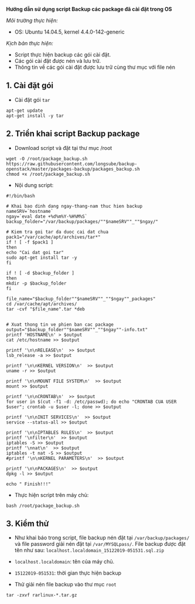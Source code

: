 **Hướng dẫn sử dụng script Backup các package đã cài đặt trong OS**

*Môi trường thực hiện:*
 - OS: Ubuntu 14.04.5, kernel 4.4.0-142-generic

 *Kịch bản thực hiện:* 
 - Script thực hiện backup các gói cài đặt.
 - Các gói cài đặt được nén và lưu trữ.
 - Thông tin về các gói cài đặt được lưu trữ cùng thư mục với file nén

## 1. Cài đặt gói
 - Cài đặt gói `tar`
```
apt-get update
apt-get install -y tar
```

## 2. Triển khai script Backup package
 - Download script và đặt tại thư mục /root
```
wget -O /root/package_backup.sh https://raw.githubusercontent.com/longsube/backup-openstack/master/packages-backup/packages_backup.sh
chmod +x /root/package_backup.sh
```

 - Nội dung script:
```
#!/bin/bash

# Khai bao dinh dang ngay-thang-nam thuc hien backup
nameSRV=`hostname`
ngay=`eval date +%d%m%Y-%H%M%S`
backup_folder="/var/backup/packages/""$nameSRV""_""$ngay/"

# Kiem tra goi tar da duoc cai dat chua
pack1="/var/cache/apt/archives/tar*"
if ! [ -f $pack1 ]
then
echo "Cai dat goi tar"
sudo apt-get install tar -y
fi

if ! [ -d $backup_folder ]
then
mkdir -p $backup_folder
fi

file_name="$backup_folder""$nameSRV""_""$ngay""_packages"
cd /var/cache/apt/archives/
tar -cvf "$file_name".tar *deb


# Xuat thong tin ve phien ban cac package
output="$backup_folder""$nameSRV""_""$ngay""-info.txt"
printf 'HOSTNAME\n' > $output
cat /etc/hostname >> $output

printf '\n\nRELEASE\n'  >> $output
lsb_release -a >> $output

printf '\n\nKERNEL VERSION\n'  >> $output
uname -r >> $output

printf '\n\nMOUNT FILE SYSTEM\n'  >> $output
mount >> $output

printf '\n\nCRONTAB\n'  >> $output
for user in $(cut -f1 -d: /etc/passwd); do echo "CRONTAB CUA USER $user"; crontab -u $user -l; done >> $output

printf '\n\nINIT SERVICES\n'  >> $output
service --status-all >> $output

printf '\n\nIPTABLES RULES\n'  >> $output
printf '\nfilter\n'  >> $output
iptables -S >> $output
printf '\nnat\n'  >> $output
iptables -t nat -S >> $output
#printf '\n\nKERNEL PARAMETERS\n'  >> $output

printf '\n\nPACKAGES\n'  >> $output
dpkg -l >> $output

echo " Finish!!!"
```

 - Thực hiện script trên máy chủ:
```
bash /root/package_backup.sh
```

## 3. Kiểm thử
 - Như khai báo trong script, file backup nén đặt tại `/var/backup/packages/` và file password giải nén đặt tại `/var/MYSQLpass/`. File backup được đặt tên như sau:
 `localhost.localdomain_15122019-051531.sql.zip`
  - `localhost.localdomain`: tên của máy chủ.
  - `15122019-051531`: thời gian thực hiện backup

 - Thử giải nén file backup vào thư mục `root`
 ```
 tar -zxvf rarlinux-*.tar.gz
 ```
